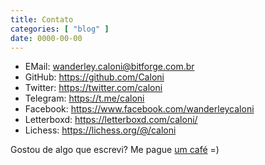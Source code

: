 ```yaml
---
title: Contato
categories: [ "blog" ]
date: 0000-00-00
---
```

 - EMail: wanderley.caloni@bitforge.com.br
 - GitHub: https://github.com/Caloni
 - Twitter: https://twitter.com/caloni
 - Telegram: https://t.me/caloni
 - Facebook: https://www.facebook.com/wanderleycaloni
 - Letterboxd: https://letterboxd.com/caloni/
 - Lichess: https://lichess.org/@/caloni

Gostou de algo que escrevi? Me pague [um café](https://ko-fi.com/caloni) =)
